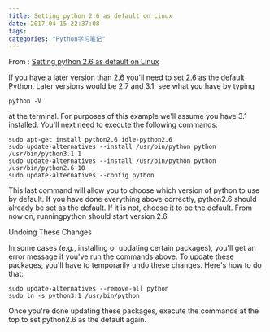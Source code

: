 ```yaml
---
title: Setting python 2.6 as default on Linux
date: 2017-04-15 22:37:08
tags:
categories: "Python学习笔记"
---
```


From : [Setting python 2.6 as default on Linux](http://web.mit.edu/6.00/www/handouts/pybuntu.html)

If you have a later version than 2.6 you'll need to set 2.6 as the default Python. Later versions would be 2.7 and 3.1; see what you have by typing
```
python -V
```

at the terminal. For purposes of this example we'll assume you have 3.1 installed. You'll next need to execute the following commands:

```
sudo apt-get install python2.6 idle-python2.6
sudo update-alternatives --install /usr/bin/python python /usr/bin/python3.1 1
sudo update-alternatives --install /usr/bin/python python /usr/bin/python2.6 10
sudo update-alternatives --config python
```
<!--more-->
This last command will allow you to choose which version of python to use by default. If you have done everything above correctly, python2.6 should already be set as the default. If it is not, choose it to be the default. From now on, runningpython should start version 2.6.

Undoing These Changes

In some cases (e.g., installing or updating certain packages), you'll get an error message if you've run the commands above. To update these packages, you'll have to temporarily undo these changes. Here's how to do that:

```
sudo update-alternatives --remove-all python
sudo ln -s python3.1 /usr/bin/python
```

Once you're done updating these packages, execute the commands at the top to set python2.6 as the default again.
